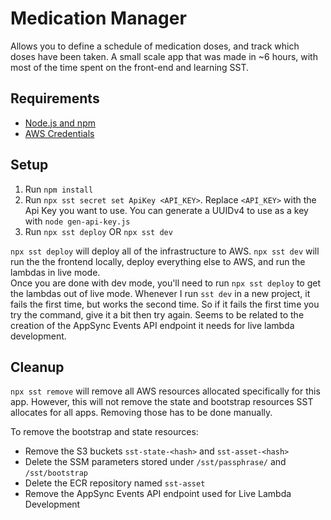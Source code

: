 # Medication Manager

Allows you to define a schedule of medication doses, and track which doses have been taken.
A small scale app that was made in ~6 hours, with most of the time spent on the front-end and learning SST.
## Requirements

* [Node.js and npm](https://docs.npmjs.com/downloading-and-installing-node-js-and-npm)
* [AWS Credentials](https://sst.dev/docs/iam-credentials)

## Setup

1. Run `npm install`
2. Run `npx sst secret set ApiKey <API_KEY>`. Replace `<API_KEY>` with the Api Key you want to use. You can generate a UUIDv4 to use as a key with `node gen-api-key.js`
3. Run `npx sst deploy` OR `npx sst dev`

`npx sst deploy` will deploy all of the infrastructure to AWS. 
`npx sst dev` will run the the frontend locally, deploy everything else to AWS, and run the lambdas in live mode.  
Once you are done with dev mode, you'll need to run `npx sst deploy` to get the lambdas out of live mode. 
Whenever I run `sst dev` in a new project, it fails the first time, but works the second time. So if it fails the first time you try the command, give it a bit then try again. Seems to be related to the creation of the AppSync Events API endpoint it needs for live lambda development.

## Cleanup

`npx sst remove` will remove all AWS resources allocated specifically for this app. However, this will not remove the state and bootstrap resources SST allocates for all apps. Removing those has to be done manually.

To remove the bootstrap and state resources:

* Remove the S3 buckets `sst-state-<hash>` and `sst-asset-<hash>`
* Delete the SSM parameters stored under `/sst/passphrase/` and `/sst/bootstrap`
* Delete the ECR repository named `sst-asset`
* Remove the AppSync Events API endpoint used for Live Lambda Development
  
